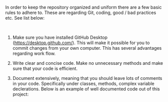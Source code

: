 In order to keep the repository organized and uniform there are a few basic rules to adhere to. These are regarding Git, coding, good / bad practices etc. See list below:

<br/>

1. Make sure you have installed GitHub Desktop (https://desktop.github.com/). This will make it possible for you to commit changes from your own computer. This has several advantages regarding work flow. 

2. Write clear and concise code. Make no unnecessary methods and make sure that your code is efficient.

3. Document extensively, meaning that you should leave lots of comments in your code. Specifically under classes, methods, complex variable declerations. Below is an example of well documented code out of this project:
<img src="" height="" width="">
